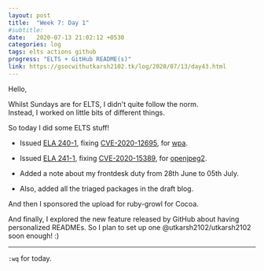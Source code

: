 ```yaml
---
layout: post
title:  "Week 7: Day 1"
#subtitle:
date:   2020-07-13 21:02:12 +0530
categories: log
tags: elts actions github
progress: "ELTS + GitHub README(s)"
link: https://gsocwithutkarsh2102.tk/log/2020/07/13/day43.html
---
```


Hello,

Whilst Sundays are for ELTS, I didn't quite follow the norm.  
Instead, I worked on little bits of different things.

So today I did some ELTS stuff!

- Issued [ELA 240-1](https://deb.freexian.com/extended-lts/updates/ela-240-1-wpa), fixing [CVE-2020-12695](https://security-tracker.debian.org/tracker/CVE-2020-12695), for [wpa](https://tracker.debian.org/pkg/wpa).

- Issued [ELA 241-1](https://deb.freexian.com/extended-lts/updates/ela-241-1-openjpeg2), fixing [CVE-2020-15389](https://security-tracker.debian.org/tracker/CVE-2020-15389), for [openjpeg2](https://tracker.debian.org/pkg/openjpeg2).  

- Added a note about my frontdesk duty from 28th June to 05th July.

- Also, added all the triaged packages in the draft blog.


And then I sponsored the upload for ruby-growl for Cocoa.

And finally, I explored the new feature released by GitHub about having
personalized READMEs. So I plan to set up one @utkarsh2102/utkarsh2102
soon enough! :)

---

`:wq` for today.

